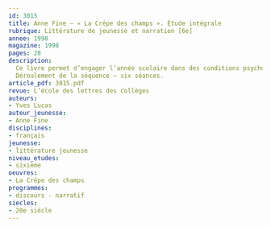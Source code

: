 ```yaml
---
id: 3015
title: Anne Fine – « La Crêpe des champs ». Étude intégrale
rubrique: Littérature de jeunesse et narration [6e]
annee: 1998
magazine: 1998
pages: 28
description: 
  Ce livre permet d’engager l’année scolaire dans des conditions psycho-affectives favorables. La vision qui est donnée de l’école dans ce roman est d’une telle fraîcheur qu’elle aide à balayer tout ce qui entrave le bon climat du groupe-classe. L’écriture est limpide, et surtout, la construction du roman autorise à opérer les choix que l’on attend en début d’année de sixième.
  Déroulement de la séquence – six séances.
article_pdf: 3015.pdf
revue: L’école des lettres des collèges
auteurs:
- Yves Lucas
auteur_jeunesse:
- Anne Fine
disciplines:
- français
jeunesse:
- littérature jeunesse
niveau_etudes:
- sixième
oeuvres:
- La Crêpe des champs
programmes:
- discours - narratif
siecles:
- 20e siècle
---
```

